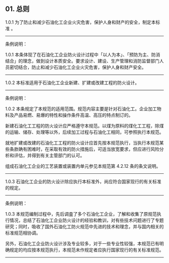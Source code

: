 ## 01. 总则

1.0.1 为了防止和减少石油化工企业火灾危害，保护人身和财产的安全，制定本标准 。

---

条例说明：

1.0.1 本条体现了在石油化工企业防火设计过程中「以人为本」、「预防为主、防消结合」的理念，做到设计本质安全。要求设计、建设、生产管理和消防监督部门人员密切结合，防止和减少石油化工企业火灾危害，保护人身和财产安全。

---

1.0.2 本标准适用于石油化工企业新建、扩建或改建工程的防火设计。

---

条例说明：

1.0.2 本条规定了本规范的适用范围。规范内容主要是针对石油化工。企业加工物料及产品易燃、易爆的特性和操作条件高温、高压的特点制订的。

新建石油化工工程的防火设计应严格遵守本规范。以煤为原料的煤化工工程，除煤的运输、储存、处理等以外，后续加工过程与石油化工相同，可参照执行本规范。

就地扩建或改建的石油化工工程的防火设计应首先按本规范执行，当执行本规范某些条款确有困难时，在采取有效的防火措施后，可适当放宽要求，但应进行风险分析和评估，并得到有关主管部门的认可。

组成石油化工企业的工艺装置或装置内单元参见本规范第 4.2.12 条的条文说明。

---

1.0.3 石油化工企业的防火设计除应执行本标准外，尚应符合国家现行的有关标准的规定。

---

条例说明：

1.0.3 本规范编制过程中，先后调査了多个石油化工企业，了解和收集了原规范执行情况，总结了石油化工企业防火设计的经验和教训，对有些技术问题进行了专题研究；同时，吸收了国外石油化工防火规范中先进的技术和理念，并与国内相关的标准规范相协调。

另外，石油化工企业防火设计涉及专业较多，对于一些专业性较强，本规范已有明确规定的均应按本规范执行，本规范未作规定者应执行国家现行的有关标准规范。

---
